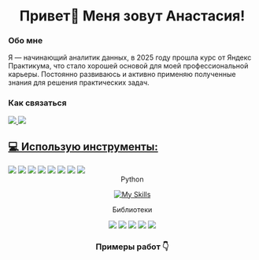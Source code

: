 <h1 align="center">Привет👋 Меня зовут Анастасия!</h1>
<h3 align="left">Обо мне</h3>
Я — начинающий аналитик данных, в 2025 году прошла курс от Яндекс Практикума, что стало хорошей основой для моей профессиональной карьеры. Постоянно развиваюсь и активно применяю полученные знания для решения практических задач.
<h3 align="left"> Как связаться </h3>
<div align="left">
  <a href="https://t.me/AkrilandSky" target="_blank">
  <img src="https://img.shields.io/badge/Telegram-2CA5E0?style=for-the-badge&logo=telegram&logoColor=white"  />
  </a>
   <a href="mailto:zkarmazxxx.@gmail.com">
    <img src="https://img.shields.io/badge/Gmail-EA4335?style=for-the-badge&logo=gmail&logoColor=white" />
<h2 align="left">💻 Использую инструменты:</h2>
     </a>
 </div>
  <div align="left">
   <img src="https://img.shields.io/badge/SQL-4479A1?style=for-the-badge&logo=postgresql&logoColor=white"  />
  <img src="https://img.shields.io/badge/Google_Sheets-228B22?style=for-the-badge&logo=google-sheets&logoColor=white"  />
  <img src="https://img.shields.io/badge/Excel-006400?style=for-the-badge&logo=microsoft-excel&logoColor=white"  />  
  <img src="https://img.shields.io/badge/Yandex_DataLens-7B68EE?style=for-the-badge&logo=yandex&logoColor=white"  />
  <img src="https://img.shields.io/badge/Jupyter_Notebook-F37626?style=for-the-badge&logo=Jupyter&logoColor=white"  />
<img src="https://img.shields.io/badge/Anaconda-44A833?style=for-the-badge&logo=anaconda&logoColor=white"  />
<img src="https://img.shields.io/badge/dbeaver-382923?style=for-the-badge&logo=dbeaver&logoColor=white"  />
<img src="https://img.shields.io/badge/Visual_Studio_Code-4682B4?style=for-the-badge&logo=vscode&logoColor=white"  />

  
<div align="center"> Python

[![My Skills](https://skillicons.dev/icons?i=py)](https://skillicons.dev)

Библиотеки

  <img src="https://img.shields.io/badge/Pandas-150458?style=for-the-badge&logo=pandas&logoColor=white"  />
  <img src="https://img.shields.io/badge/Plotly-3F4F75?style=for-the-badge&logo=plotly&logoColor=white" />
  <img src="https://img.shields.io/badge/NumPy-013243?style=for-the-badge&logo=numpy&logoColor=white"  />
  <img src="https://img.shields.io/badge/Seaborn-00008B?style=for-the-badge&logo=seaborn&logoColor=white" />
  <img src="https://img.shields.io/badge/Matplotlib-4B0082?style=for-the-badge&logo=matplotlib&logoColor=white" />  

  
<h3 align="center">Примеры работ 👇</h3>
